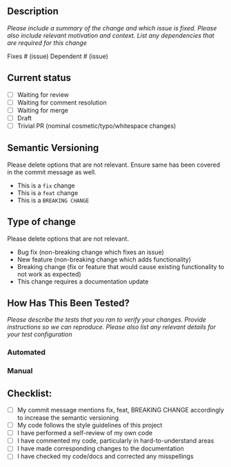 ## Description

_Please include a summary of the change and which issue is fixed. Please also include relevant motivation and context. List any dependencies that are required for this change_

Fixes # (issue)
Dependent # (issue)
## Current status

- [ ] Waiting for review
- [ ] Waiting for comment resolution
- [ ] Waiting for merge
- [ ] Draft
- [ ] Trivial PR (nominal cosmetic/typo/whitespace changes)

## Semantic Versioning
Please delete options that are not relevant. Ensure same has been covered in the commit message as well.

- This is a `fix` change
- This is a `feat` change
- This is a `BREAKING CHANGE`

## Type of change

Please delete options that are not relevant.

- Bug fix (non-breaking change which fixes an issue)
- New feature (non-breaking change which adds functionality)
- Breaking change (fix or feature that would cause existing functionality to not work as expected)
- This change requires a documentation update

## How Has This Been Tested?

_Please describe the tests that you ran to verify your changes. Provide instructions so we can reproduce. Please also list any relevant details for your test configuration_

### Automated

### Manual

## Checklist:
- [ ] My commit message mentions fix, feat, BREAKING CHANGE accordingly to increase the semantic versioning
- [ ] My code follows the style guidelines of this project
- [ ] I have performed a self-review of my own code
- [ ] I have commented my code, particularly in hard-to-understand areas
- [ ] I have made corresponding changes to the documentation
- [ ] I have checked my code/docs and corrected any misspellings
